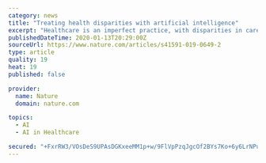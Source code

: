 ```yaml
---
category: news
title: "Treating health disparities with artificial intelligence"
excerpt: "Healthcare is an imperfect practice, with disparities in care reflecting those in society. While algorithms may be misued to amplify biases, they may also be used to identify and correct disparities. Institute of Medicine (US). Committee on Understanding and Eliminating Racial and Ethnic Disparities in Health Care. Unequal Treatment ..."
publishedDateTime: 2020-01-13T20:29:00Z
sourceUrl: https://www.nature.com/articles/s41591-019-0649-2
type: article
quality: 19
heat: 19
published: false

provider:
  name: Nature
  domain: nature.com

topics:
  - AI
  - AI in Healthcare

secured: "+FxrRW3/VOsDeS9UPAsDGKxeeMM1p+w/9FlVpPzqJgcOf2BYs7Ko+6y6LrNPu3Frr6CYFx+RvH3k90qdSs5YChAGj/YgGWv54ws5f6J7DkvpRS4dLvL6U6rRaFxfqrJKA/GN7N0ALBrkrkEngYFYZC66+/mw8VJToXOuPJYryg6lLmniVuodKkrTak9/GBq2n79oBRGpvJloNAGVM6T1r6S8hilH3NhRNpihz28b185c1c2oR+bJFa64uIed70mRBo17BsDJ+u3TYnsIdiPvoCB+zbNo/adQOvZVMdOEfgc=;GzScvMmNiPO2LLOSpB3/rg=="
---
```


